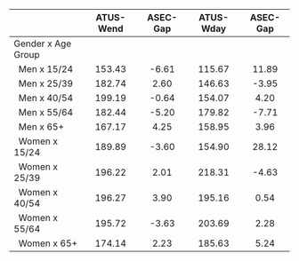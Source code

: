 
|                      |    ATUS-Wend |     ASEC-Gap |    ATUS-Wday |     ASEC-Gap |
| -------------------- | :----------: | :----------: | :----------: | :----------: |
| Gender x Age Group   |              |              |              |              |
| &nbsp;&nbsp;Men x 15/24 |       153.43 |        -6.61 |       115.67 |        11.89 |
| &nbsp;&nbsp;Men x 25/39 |       182.74 |         2.60 |       146.63 |        -3.95 |
| &nbsp;&nbsp;Men x 40/54 |       199.19 |        -0.64 |       154.07 |         4.20 |
| &nbsp;&nbsp;Men x 55/64 |       182.44 |        -5.20 |       179.82 |        -7.71 |
| &nbsp;&nbsp;Men x 65+ |       167.17 |         4.25 |       158.95 |         3.96 |
| &nbsp;&nbsp;Women x 15/24 |       189.89 |        -3.60 |       154.90 |        28.12 |
| &nbsp;&nbsp;Women x 25/39 |       196.22 |         2.01 |       218.31 |        -4.63 |
| &nbsp;&nbsp;Women x 40/54 |       196.27 |         3.90 |       195.16 |         0.54 |
| &nbsp;&nbsp;Women x 55/64 |       195.72 |        -3.63 |       203.69 |         2.28 |
| &nbsp;&nbsp;Women x 65+ |       174.14 |         2.23 |       185.63 |         5.24 |

